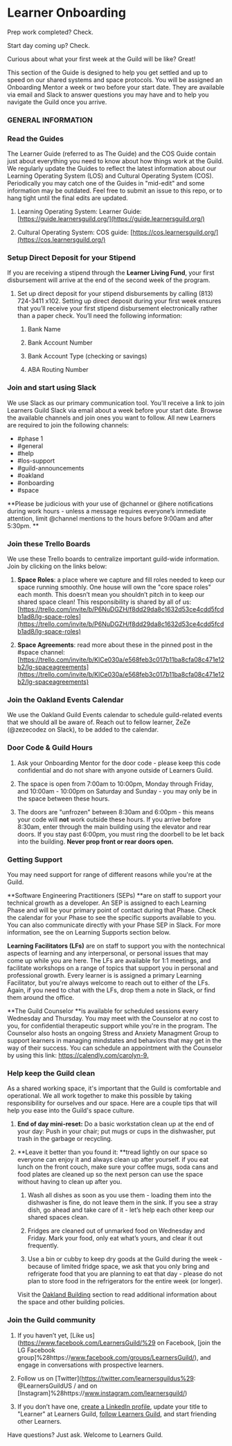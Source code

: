 # Learner Onboarding

Prep work completed? Check.

Start day coming up? Check.

Curious about what your first week at the Guild will be like? Great!

This section of the Guide is designed to help you get settled and up to speed on our shared systems and space protocols. You will be assigned an Onboarding Mentor a week or two before your start date. They are available via email and Slack to answer questions you may have and to help you navigate the Guild once you arrive.

### GENERAL INFORMATION

### Read the Guides

The Learner Guide \(referred to as The Guide\) and the COS Guide contain just about everything you need to know about how things work at the Guild. We regularly update the Guides to reflect the latest information about our Learning Operating System \(LOS\) and Cultural Operating System \(COS\). Periodically you may catch one of the Guides in "mid-edit" and some information may be outdated. Feel free to submit an issue to this repo, or to hang tight until the final edits are updated.

1. Learning Operating System: Learner Guide: [https://guide.learnersguild.org/](https://guide.learnersguild.org/)

2. Cultural Operating System: COS guide: [https://cos.learnersguild.org/](https://cos.learnersguild.org/)

### Setup Direct Deposit for your Stipend

If you are receiving a stipend through the **Learner Living Fund**, your first disbursement will arrive at the end of the second week of the program.

1. Set up direct deposit for your stipend disbursements by calling \(813\) 724-3411 x102. Setting up direct deposit during your first week ensures that you’ll receive your first stipend disbursement electronically rather than a paper check. You’ll need the following information:

   1. Bank Name

   2. Bank Account Number

   3. Bank Account Type \(checking or savings\)

   4. ABA Routing Number

### Join and start using Slack

We use Slack as our primary communication tool. You'll receive a link to join Learners Guild Slack via email about a week before your start date. Browse the available channels and join ones you want to follow. All new Learners are required to join the following channels:

* \#phase 1
* \#general
* \#help
* \#los-support
* \#guild-announcements
* \#oakland
* \#onboarding
* \#space

**Please be judicious with your use of @channel or @here notifications during work hours - unless a message requires everyone’s immediate attention, limit @channel mentions to the hours before 9:00am and after 5:30pm. **

### Join these Trello Boards

We use these Trello boards to centralize important guild-wide information. Join by clicking on the links below:

1. **Space Roles**: a place where we capture and fill roles needed to keep our space running smoothly. One house will own the "core space roles" each month. This doesn’t mean you shouldn’t pitch in to keep our shared space clean! This responsibility is shared by all of us: [https://trello.com/invite/b/P6NuDGZH/f8dd29da8c1632d53ce4cdd5fcdb1ad8/lg-space-roles](https://trello.com/invite/b/P6NuDGZH/f8dd29da8c1632d53ce4cdd5fcdb1ad8/lg-space-roles)

2. **Space Agreements**: read more about these in the pinned post in the \#space channel: [https://trello.com/invite/b/KlCe030a/e568feb3c017b11ba8cfa08c471e12b2/lg-spaceagreements](https://trello.com/invite/b/KlCe030a/e568feb3c017b11ba8cfa08c471e12b2/lg-spaceagreements)

### Join the Oakland Events Calendar

We use the Oakland Guild Events calendar to schedule guild-related events that we should all be aware of. Reach out to fellow learner, ZeZe \(@zezecodez on Slack\), to be added to the calendar.

### Door Code & Guild Hours

1. Ask your Onboarding Mentor for the door code - please keep this code confidential and do not share with anyone outside of Learners Guild.

2. The space is open from 7:00am to 10:00pm, Monday through Friday, and 10:00am - 10:00pm on Saturday and Sunday - you may only be in the space between these hours.

3. The doors are "unfrozen" between 8:30am and 6:00pm - this means your code will **not** work outside these hours. If you arrive before 8:30am, enter through the main building using the elevator and rear doors. If you stay past 6:00pm, you must ring the doorbell to be let back into the building. **Never prop front or rear doors open.**

### Getting Support

You may need support for range of different reasons while you're at the Guild.

**Software Engineering Practitioners \(SEPs\) **are on staff to support your technical growth as a developer. An SEP is assigned to each Learning Phase and will be your primary point of contact during that Phase. Check the calendar for your Phase to see the specific supports available to you. You can also communicate directly with your Phase SEP in Slack. For more information, see the on Learning Supports section below.

**Learning Facilitators \(LFs\)** are on staff to support you with the nontechnical aspects of learning and any interpersonal, or personal issues that may come up while you are here. The LFs are available for 1:1 meetings, and facilitate workshops on a range of topics that support you in personal and  professional growth. Every learner is is assigned a primary Learning Facilitator, but you're always welcome to reach out to either of the LFs. Again, if you need to chat with the LFs, drop them a note in Slack, or find them around the office.

**The Guild Counselor **is available for scheduled sessions every Wednesday and Thursday. You may meet with the Counselor at no cost to you, for confidential therapeutic support while you're in the program. The Counselor also hosts an ongoing Stress and Anxiety Managment Group to support learners in managing mindstates and behaviors that may get in the way of their success. You can schedule an appointment with the Counselor by using this link: [https://calendly.com/carolyn-9. ](https://calendly.com/carolyn-9)

### Help keep the Guild clean

As a shared working space, it's important that the Guild is comfortable and operational. We all work together to make this possible by taking responsibility for ourselves and our space. Here are a couple tips that will help you ease into the Guild's space culture.

1. **End of day mini-reset:** Do a basic workstation clean up at the end of your day: Push in your chair; put mugs or cups in the dishwasher, put trash in the garbage or recycling.

2. **Leave it better than you found it: **tread lightly on our space so everyone can enjoy it and always clean up after yourself. if you eat lunch on the front couch, make sure your coffee mugs, soda cans and food plates are cleaned up so the next person can use the space without having to clean up after you.

   1. Wash all dishes as soon as you use them - loading them into the dishwasher is fine, do not leave them in the sink. If you see a stray dish, go ahead and take care of it - let’s help each other keep our shared spaces clean.

   2. Fridges are cleaned out of unmarked food on Wednesday and Friday. Mark your food, only eat what’s yours, and clear it out frequently.

   3. Use a bin or cubby to keep dry goods at the Guild during the week - because of limited fridge space, we ask that you only bring and refrigerate food that you are planning to eat that day - please do not plan to store food in the refrigerators for the entire week \(or longer\).

   Visit the [Oakland Building](/Policies/Oakland_Building.md) section to read additional information about the space and other building policies.

### Join the Guild community

1. If you haven’t yet, [Like us](https://www.facebook.com/LearnersGuild/%29 on Facebook, [join the LG Facebook group]%28https://www.facebook.com/groups/LearnersGuild/), and engage in conversations with prospective learners.

2. Follow us on [Twitter](https://twitter.com/learnersguildus%29: @LearnersGuildUS / and on [Instagram]%28https://www.instagram.com/learnersguild/)

3. If you don’t have one, [create a LinkedIn profile](https://www.linkedin.com/), update your title to "Learner" at Learners Guild, [follow Learners Guild](https://www.linkedin.com/company/learners-guild), and start friending other Learners.

Have questions? Just ask. Welcome to Learners Guild.

